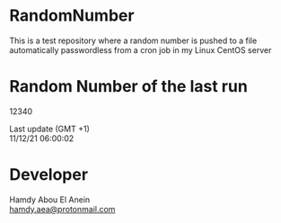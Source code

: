# RandomNumber    
This is a test repository where a random number is pushed to a file automatically passwordless from a cron job in my Linux CentOS server    
# Random Number of the last run   
12340
      
Last update (GMT +1)    
11/12/21 06:00:02
# Developer    
Hamdy Abou El Anein   
hamdy.aea@protonmail.com
